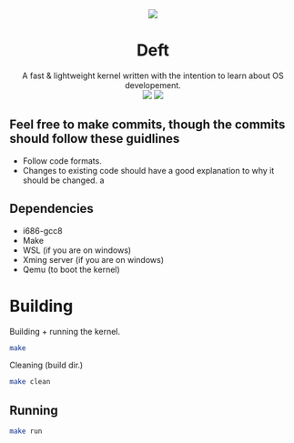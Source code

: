 <div align="center">
	<img src="https://i.imgur.com/3EIDn6n.png">
	<h1> Deft </h1>
	<a> A fast & lightweight kernel written with the intention to learn about OS developement. </a> </br>
	<img src="https://img.shields.io/github/issues/kazoor/Deft">
	<img src="https://img.shields.io/github/issues-pr/kazoor/Deft">
</div>

## Feel free to make commits, though the commits should follow these guidlines
- Follow code formats.
- Changes to existing code should have a good explanation to why it should be changed.
a
## Dependencies
- i686-gcc8
- Make
- WSL (if you are on windows)
- Xming server (if you are on windows)
- Qemu (to boot the kernel)

# Building
Building + running the kernel.
```sh
make
```

Cleaning (build dir.)
```sh 
make clean
```
## Running
```sh
make run
```
